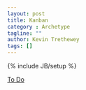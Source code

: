```yaml
---
layout: post
title: Kanban
category : Archetype
tagline: ""
author: Kevin Trethewey
tags: []
---
```

{% include JB/setup %}

[To Do](/Explanation/TODO)

